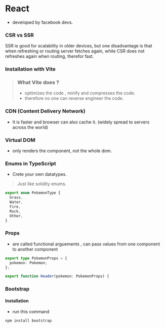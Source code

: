 # React

- developed by facebook devs.

### CSR vs SSR

SSR is good for scalability in older devices, but one disadvantage is that when refreshing or routing server fetches again, while CSR does not refreshes again when routing, therefor fast.

### Installation with Vite

> ### What Vite does ? 
> - optimizes the code , minify and compresses the code.
> - therefore no one can reverse engineer the code.

### CDN (Content Delivery Network)

- It is faster and browser can also cache it. (widely spread to servers across the world)

### Virtual DOM

- only renders the component, not the whole dom.

### Enums in TypeScript
- Crete your own datatypes.
> Just like solidity enums.

```typescript
export enum PokemonType {
  Grass,
  Water,
  Fire,
  Rock,
  Other,
}
```

### Props 
- are called functional arguements , can pass values from one component to another component
```typescript
export type PokemonProps = {
  pokemon: Pokemon;
};

export function Header(pokemon: PokemonProps) {
```

### Bootstrap 

#### Installation
- run this command
```
npm install bootstrap
```
